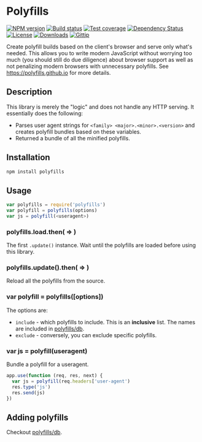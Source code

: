 
# Polyfills

[![NPM version][npm-image]][npm-url]
[![Build status][travis-image]][travis-url]
[![Test coverage][coveralls-image]][coveralls-url]
[![Dependency Status][david-image]][david-url]
[![License][license-image]][license-url]
[![Downloads][downloads-image]][downloads-url]
[![Gittip][gittip-image]][gittip-url]

Create polyfill builds based on the client's browser and serve only what's needed.
This allows you to write modern JavaScript without worrying too much
(you should still do due diligence) about browser support as well as
not penalizing modern browsers with unnecessary polyfills.
See https://polyfills.github.io for more details.

## Description

This library is merely the "logic" and does not handle any HTTP serving.
It essentially does the following:

- Parses user agent strings for `<family> <major>.<minor>.<version>` and creates polyfill bundles based on these variables.
- Returned a bundle of all the minified polyfills.

## Installation

```bash
npm install polyfills
```

## Usage

```js
var polyfills = require('polyfills')
var polyfill = polyfills(options)
var js = polyfill(<useragent>)
```

### polyfills.load.then( => )

The first `.update()` instance.
Wait until the polyfills are loaded before using this library.

### polyfills.update().then( => )

Reload all the polyfills from the source.

### var polyfill = polyfills([options])

The options are:

- `include` - which polyfills to include.
  This is an __inclusive__ list.
  The names are included in [polyfills/db](https://github.com/polyfills/db/blob/master/lib/polyfills.json).
- `exclude` - conversely, you can exclude specific polyfills.

### var js = polyfill(useragent)

Bundle a polyfill for a useragent.

```js
app.use(function (req, res, next) {
  var js = polyfill(req.headers['user-agent')
  res.type('js')
  res.send(js)
})
```

## Adding polyfills

Checkout [polyfills/db](https://github.com/polyfills/db).

[npm-image]: https://img.shields.io/npm/v/polyfills.svg?style=flat-square
[npm-url]: https://npmjs.org/package/polyfills
[github-tag]: http://img.shields.io/github/tag/polyfills/polyfills.svg?style=flat-square
[github-url]: https://github.com/polyfills/polyfills/tags
[travis-image]: https://img.shields.io/travis/polyfills/polyfills.svg?style=flat-square
[travis-url]: https://travis-ci.org/polyfills/polyfills
[coveralls-image]: https://img.shields.io/coveralls/polyfills/polyfills.svg?style=flat-square
[coveralls-url]: https://coveralls.io/r/polyfills/polyfills?branch=master
[david-image]: http://img.shields.io/david/polyfills/polyfills.svg?style=flat-square
[david-url]: https://david-dm.org/polyfills/polyfills
[license-image]: http://img.shields.io/npm/l/polyfills.svg?style=flat-square
[license-url]: LICENSE
[downloads-image]: http://img.shields.io/npm/dm/polyfills.svg?style=flat-square
[downloads-url]: https://npmjs.org/package/polyfills
[gittip-image]: https://img.shields.io/gittip/jonathanong.svg?style=flat-square
[gittip-url]: https://www.gittip.com/jonathanong/
